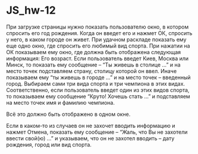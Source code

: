 # JS_hw-12
При загрузке страницы нужно показать пользователю окно, в котором спросить его год рождения.
Когда он введет его и нажмет ОК, спросить у него, в каком городе он живет.
При удачном раскладе показать ему еще одно окно, где спросить его любимый вид спорта.
При нажатии на ОК показываем ему окно, где должна быть отображена следующая информация:
Его возраст.
Если пользователь введет Киев, Москва или Минск, то показать ему сообщение – “Ты живешь в столице …” и на место точек подставляем страну, столицу которой он ввел. Иначе показываем ему “ты живешь в городе …” и на место точек – введенный город.
Выбираем сами три вида спорта и три чемпиона в этих видах. Соответственно, если пользователь введет один из этих видов спорта, то показываем ему сообщение “Круто! Хочешь стать …” и подставляем на место точек имя и фамилию чемпиона.


Всё это должно быть отображено в одном окне.

Если в каком-то из случаев он не захочет вводить информацию и нажмет Отмена, показать ему сообщение – “Жаль, что Вы не захотели ввести свой(ю) …” и указываем, что он не захотел вводить – дату рождения, город или вид спорта.
